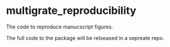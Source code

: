 # multigrate_reproducibility

The code to reproduce manucscript figures.


The full code to the package will be relseased in a sepreate repo. 
